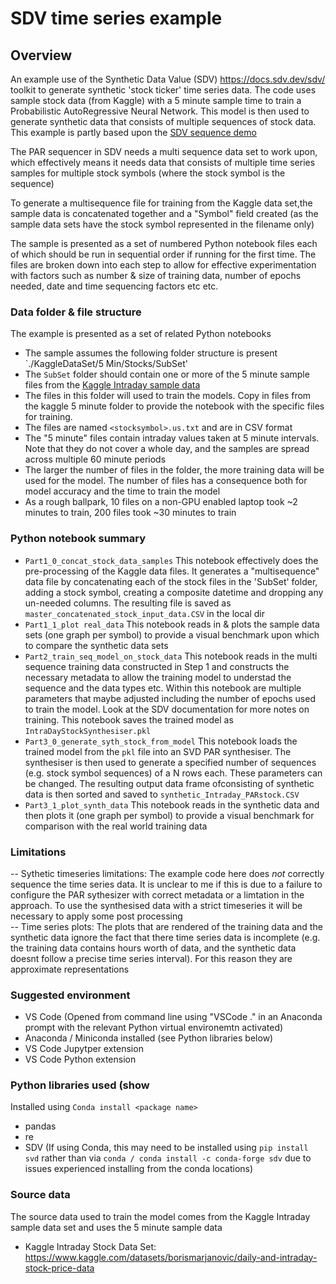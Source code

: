 # SDV time series example 

## Overview

An example use of the Synthetic Data Value (SDV) https://docs.sdv.dev/sdv/ toolkit to generate synthetic 'stock ticker' time series data. The code uses sample stock data (from Kaggle) with a 5 minute sample time to train a Probabilistic AutoRegressive Neural Network. This model is then used to generate synthetic data that consists of multiple sequences of stock data.  This example is partly based upon the [SDV sequence demo](https://colab.research.google.com/drive/1cT4-jFK2Bxe93QudC_CwHq_yVCcNcxal?usp=sharing) 

The PAR sequencer in SDV needs a multi sequence data set to work upon, which effectively means it needs data that consists of multiple time series samples for multiple stock symbols (where the stock symbol is the sequence)

To generate a multisequence file for training from the Kaggle data set,the sample data is concatenated together and a "Symbol" field created (as the sample data sets have the stock symbol represented in the filename only)   

The sample is presented as a set of numbered Python notebook files each of which should be run in sequential order if running for the first time. The files are broken down into each step to allow for effective experimentation with factors such as number & size of training data, number of epochs needed, date and time sequencing factors etc etc. 

### Data folder & file structure 
The example is presented as a set of related Python notebooks
-  The sample assumes the following folder structure is present `./KaggleDataSet/5 Min/Stocks/SubSet'  
- The `SubSet` folder should contain one or more of the 5 minute sample files from the [Kaggle Intraday sample data](https://www.kaggle.com/datasets/borismarjanovic/daily-and-intraday-stock-price-data)
- The files in this folder will used to train the models. Copy in files from the kaggle 5 minute folder to provide the notebook with the specific files for training.  
- The files are named `<stocksymbol>.us.txt` and are in CSV format
- The "5 minute" files contain intraday values taken at 5 minute intervals. Note that they do not cover a whole day, and the samples are spread across multiple 60 minute periods 
- The larger the number of files in the folder, the more training data will be used for the model. The number of files has a consequence both for model accuracy and the time to train the model
- As a rough ballpark, 10 files on a non-GPU enabled laptop took ~2 minutes to train, 200 files took ~30 minutes to train  

### Python notebook summary
- `Part1_0_concat_stock_data_samples` This notebook effectively does the pre-processing of the Kaggle data files. It generates a "multisequence" data file by concatenating each of the stock files in the 'SubSet' folder, adding a stock symbol, creating a composite datetime and dropping any un-needed columns. The resulting file is saved as `master_concatenated_stock_input_data.CSV` in the local dir
- `Part1_1_plot real_data` This notebook reads in & plots the sample data sets (one graph per symbol) to provide a visual benchmark upon which to compare the synthetic data sets
- `Part2_train_seq_model_on_stock_data` This notebook reads in the multi sequence training data constructed in Step 1 and constructs the necessary metadata to allow the training model to understad the sequence and the data types etc. Within this notebook are multiple parameters that maybe adjusted including the number of epochs used to train the model. Look at the SDV documentation for more notes on training. This notebook saves the trained model as `IntraDayStockSynthesiser.pkl` 
- `Part3_0_generate_syth_stock_from_model` This notebook loads the trained model from the `pkl` file into an SVD PAR synthesiser. The synthesiser is then used to generate a specified number of sequences (e.g. stock symbol sequences) of a N rows each. These parameters can be changed. The resulting output data frame ofconsisting of synthetic data is then sorted and saved to `synthetic_Intraday_PARstock.CSV`  
- `Part3_1_plot_synth_data` This notebook reads in the synthetic data and then plots it (one graph per symbol) to provide a visual benchmark for comparison with the real world training data

### Limitations
-- Sythetic timeseries limitations: The example code here does *not* correctly sequence the time series data. It is unclear to me if this is due to a failure to configure the PAR sythesizer with correct metadata or a limtation in the approach. To use the synthesised data with a strict timeseries it will be necessary to apply some post processing  
-- Time series plots: The plots that are rendered of the training data and the synthetic data ignore the fact that there time series data is incomplete (e.g. the training data contains  hours worth of data, and the synthetic data doesnt follow a precise time series interval). For this reason they are approximate representations    
 


### Suggested environment 
- VS Code (Opened from command line using "VSCode ." in an Anaconda prompt with the relevant Python virtual environemtn activated)
- Anaconda / Miniconda installed (see Python libraries below) 
- VS Code Jupytper extension 
- VS Code Python extension 


### Python libraries used (show 
Installed using `Conda install <package name>`
- pandas
- re
- SDV (If using Conda, this may need to be installed using `pip install svd` rather than via `conda / conda install -c conda-forge sdv` due to issues experienced installing from the conda locations)


### Source data
The source data used to train the model comes from the Kaggle Intraday sample data set and uses the 5 minute sample data 
- Kaggle Intraday Stock Data Set: https://www.kaggle.com/datasets/borismarjanovic/daily-and-intraday-stock-price-data